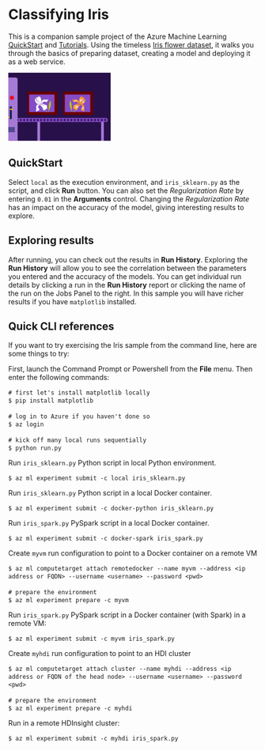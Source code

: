 # Classifying Iris

This is a companion sample project of the Azure Machine Learning [QuickStart](https://docs.microsoft.com/azure/machine-learning/preview/quickstart-installation) and [Tutorials](https://docs.microsoft.com/azure/machine-learning/preview/tutorial-classifying-iris-part-1). Using the timeless [Iris flower dataset](https://en.wikipedia.org/wiki/Iris_flower_data_set), it walks you through the basics of preparing dataset, creating a model and deploying it as a web service.

![cover](./docs/iris.png)

## QuickStart
Select `local` as the execution environment, and `iris_sklearn.py` as the script, and click **Run** button.  You can also set the _Regularization Rate_ by entering `0.01` in the **Arguments** control.  Changing the _Regularization Rate_ has an impact on the accuracy of the model, giving interesting results to explore.

## Exploring results
After running, you can check out the results in **Run History**.  Exploring the **Run History** will allow you to see the correlation between the parameters you entered and the accuracy of the models.  You can get individual run details by clicking a run in the **Run History** report or clicking the name of the run on the Jobs Panel to the right.  In this sample you will have richer results if you have `matplotlib` installed.

## Quick CLI references
If you want to try exercising the Iris sample from the command line, here are some things to try:

First, launch the Command Prompt or Powershell from the **File** menu. Then enter the following commands:

```
# first let's install matplotlib locally
$ pip install matplotlib

# log in to Azure if you haven't done so
$ az login

# kick off many local runs sequentially
$ python run.py
```

Run `iris_sklearn.py` Python script in local Python environment.
```
$ az ml experiment submit -c local iris_sklearn.py
```

Run `iris_sklearn.py` Python script in a local Docker container.
```
$ az ml experiment submit -c docker-python iris_sklearn.py
```

Run `iris_spark.py` PySpark script in a local Docker container.
```
$ az ml experiment submit -c docker-spark iris_spark.py
```

Create `myvm` run configuration to point to a Docker container on a remote VM
```
$ az ml computetarget attach remotedocker --name myvm --address <ip address or FQDN> --username <username> --password <pwd>

# prepare the environment
$ az ml experiment prepare -c myvm
```

Run `iris_spark.py` PySpark script in a Docker container (with Spark) in a remote VM:
```
$ az ml experiment submit -c myvm iris_spark.py
```

Create `myhdi` run configuration to point to an HDI cluster
```
$ az ml computetarget attach cluster --name myhdi --address <ip address or FQDN of the head node> --username <username> --password <pwd> 

# prepare the environment
$ az ml experiment prepare -c myhdi
```

Run in a remote HDInsight cluster:
```
$ az ml experiment submit -c myhdi iris_spark.py
```

